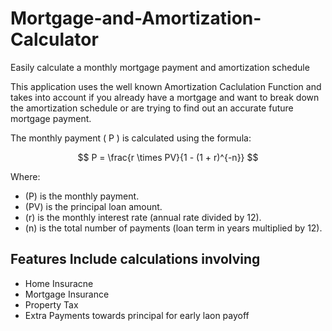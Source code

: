 # Mortgage-and-Amortization-Calculator
Easily calculate a monthly mortgage payment and amortization schedule

This application uses the well known Amortization Caclulation Function and takes into account if you already have a mortgage and want to break down the amortization schedule or are trying to find out an accurate future mortgage payment.

The monthly payment \( P \) is calculated using the formula:

$$
P = \frac{r \times PV}{1 - (1 + r)^{-n}}
$$

Where:
- \(P\) is the monthly payment.
- \(PV\) is the principal loan amount.
- \(r\) is the monthly interest rate (annual rate divided by 12).
- \(n\) is the total number of payments (loan term in years multiplied by 12).

## Features Include calculations involving
- Home Insuracne
- Mortgage Insurance
- Property Tax
- Extra Payments towards principal for early laon payoff


